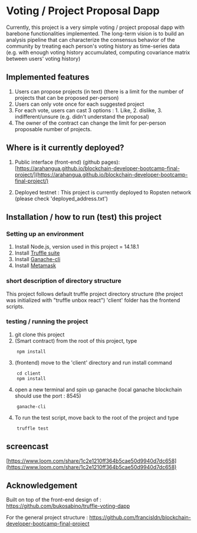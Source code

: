 # Voting / Project Proposal Dapp   
Currently, this project is a very simple voting / project proposal dapp with barebone functionalities implemented. The long-term vision is to build an analysis pipeline that can characterize the consensus behavior of the community by treating each person's voting history as time-series data (e.g. with enough voting history accumulated, computing covariance matrix between users' voting history)

## Implemented features
1. Users can propose projects (in text) (there is a limit for the number of projects that can be proposed per-person)
2. Users can only vote once for each suggested project
3. For each vote, users can cast 3 options : 1. Like, 2. dislike, 3. indifferent/unsure (e.g. didn't understand the proposal)
4. The owner of the contract can change the limit for per-person proposable number of projects.

## Where is it currently deployed?
1. Public interface (front-end) (github pages):
[https://arahangua.github.io/blockchain-developer-bootcamp-final-project/](https://arahangua.github.io/blockchain-developer-bootcamp-final-project/)

2. Deployed testnet : 
This project is currently deployed to Ropsten network (please check 'deployed_address.txt')

## Installation / how to run (test) this project
### Setting up an environment
1. Install Node.js, version used in this project = 14.18.1
2. Install [Truffle suite](https://www.npmjs.com/package/truffle)
3. Install [Ganache-cli](https://www.npmjs.com/package/ganache-cli)
4. Install [Metamask](https://metamask.io/)

### short description of directory structure
This project follows default truffle project directory structure (the project was initialized with "truffle unbox react")
'client' folder has the frontend scripts.

### testing / running the project
1. git clone this project
2. (Smart contract) from the root of this project, type
```
    npm install
```    
3. (frontend) move to the 'client' directory and run install command
```
    cd client
    npm install
```
4. open a new terminal and spin up ganache (local ganache blockchain should use the port : 8545)
```
    ganache-cli
```
4. To run the test script, move back to the root of the project and type
```
    truffle test
```
## screencast 

[https://www.loom.com/share/1c2e1210ff364b5cae50d9940d7dc658](https://www.loom.com/share/1c2e1210ff364b5cae50d9940d7dc658)




## Acknowledgement
Built on top of the front-end design of : https://github.com/bukosabino/truffle-voting-dapp

For the general project structure : https://github.com/francisldn/blockchain-developer-bootcamp-final-project



  
